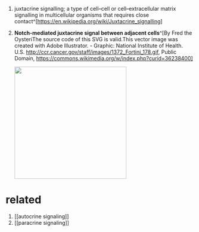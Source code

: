 1. juxtacrine signalling; a type of cell–cell or cell–extracellular matrix signalling in multicellular organisms that requires close contact^[https://en.wikipedia.org/wiki/Juxtacrine_signalling]
2. **Notch-mediated juxtacrine signal between adjacent cells**^[By Fred the OysteriThe source code of this SVG is valid.This vector image was created with Adobe Illustrator. - Graphic: National Institute of Health. U.S. http://ccr.cancer.gov/staff/images/1372_Fortini_178.gif, Public Domain, https://commons.wikimedia.org/w/index.php?curid=36238400]

	<img src="https://upload.wikimedia.org/wikipedia/commons/thumb/0/04/Notchccr.svg/1024px-Notchccr.svg.png" width="300" />
	
# related
1. [[autocrine signaling]]
2. [[paracrine signaling]]